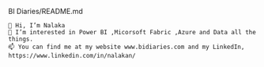 
BI Diaries/README.md

    👋 Hi, I’m Nalaka
    👀 I’m interested in Power BI ,Micorsoft Fabric ,Azure and Data all the things.
    📫 You can find me at my website www.bidiaries.com and my LinkedIn, https://www.linkedin.com/in/nalakan/

